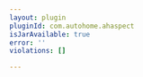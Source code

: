 ```yaml
---
layout: plugin
pluginId: com.autohome.ahaspect
isJarAvailable: true
error: ''
violations: []

---
```

